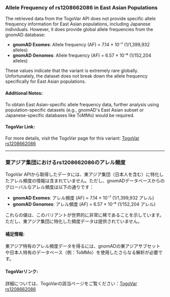 ### Allele Frequency of rs1208662086 in East Asian Populations

The retrieved data from the TogoVar API does not provide specific allele frequency information for East Asian populations, including Japanese individuals. However, it does provide global allele frequencies from the gnomAD database:

- **gnomAD Exomes**: Allele frequency (AF) = 7.14 × 10⁻⁷ (1/1,399,932 alleles)
- **gnomAD Genomes**: Allele frequency (AF) = 6.57 × 10⁻⁶ (1/152,204 alleles)

These values indicate that the variant is extremely rare globally. Unfortunately, the dataset does not break down the allele frequency specifically for East Asian populations.

#### Additional Notes:
To obtain East Asian-specific allele frequency data, further analysis using population-specific datasets (e.g., gnomAD's East Asian subset or Japanese-specific databases like ToMMo) would be required.

#### TogoVar Link:
For more details, visit the TogoVar page for this variant: [TogoVar rs1208662086](https://togovar.org/variant/5-179820940-G-T)

---

### 東アジア集団におけるrs1208662086のアレル頻度

TogoVar APIから取得したデータには、東アジア集団（日本人を含む）に特化したアレル頻度の情報は含まれていません。ただし、gnomADデータベースからのグローバルなアレル頻度は以下の通りです：

- **gnomAD Exomes**: アレル頻度 (AF) = 7.14 × 10⁻⁷ (1/1,399,932 アレル)
- **gnomAD Genomes**: アレル頻度 (AF) = 6.57 × 10⁻⁶ (1/152,204 アレル)

これらの値は、このバリアントが世界的に非常に稀であることを示しています。ただし、東アジア集団に特化した頻度データは提供されていません。

#### 補足情報:
東アジア特有のアレル頻度データを得るには、gnomADの東アジアサブセットや日本人特有のデータベース（例：ToMMo）を使用したさらなる解析が必要です。

#### TogoVarリンク:
詳細については、TogoVarの該当ページをご覧ください：[TogoVar rs1208662086](https://togovar.org/variant/5-179820940-G-T)